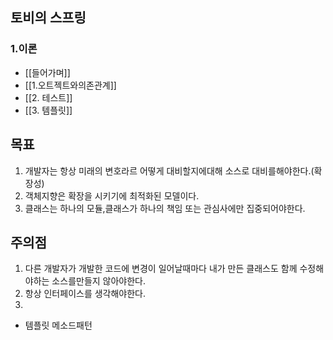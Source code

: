 ## 토비의 스프링

### 1.이론
* [[들어가며]]
* [[1.오트젝트와의존관계]]
* [[2. 테스트]]
* [[3. 템플릿]]








##

## 목표
1. 개발자는 항상 미래의 변호라르 어떻게 대비할지에대해 소스로 대비를해야한다.(확장성)
2. 객체지향은 확장을 시키기에 최적화된 모델이다.
3. 클래스는 하나의 모듈,클래스가 하나의 책임 또는 관심사에만 집중되어야한다.

## 주의점
1. 다른 개발자가 개발한 코드에 변경이 일어날때마다 내가 만든 클래스도 함께 수정해야하는 소스를만들지 않아야한다.
2. 항상 인터페이스를 생각해야한다.
3.
- 템플릿 메소드패턴
